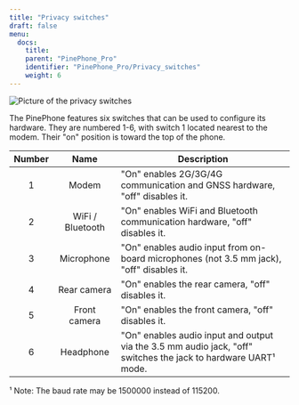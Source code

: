 ```yaml
---
title: "Privacy switches"
draft: false
menu:
  docs:
    title:
    parent: "PinePhone_Pro"
    identifier: "PinePhone_Pro/Privacy_switches"
    weight: 6
---
```


![Picture of the privacy switches](/documentation/images/PinePhone_Kill_Interruptors_de_Maquinari_del_PinePhone_4529.jpg)

The PinePhone features six switches that can be used to configure its hardware. They are numbered 1-6, with switch 1 located nearest to the modem. Their "on" position is toward the top of the phone.

| Number | Name | Description |
| :-: | :-: | --- |
| 1 | Modem | "On" enables 2G/3G/4G communication and GNSS hardware, "off" disables it. |
| 2 | WiFi / Bluetooth | "On" enables WiFi and Bluetooth communication hardware, "off" disables it. |
| 3 | Microphone | "On" enables audio input from on-board microphones (not 3.5 mm jack), "off" disables it. |
| 4 | Rear camera | "On" enables the rear camera, "off" disables it. |
| 5 | Front camera | "On" enables the front camera, "off" disables it. |
| 6 | Headphone | "On" enables audio input and output via the 3.5 mm audio jack, "off" switches the jack to hardware UART¹ mode. |

¹ Note: The baud rate may be 1500000 instead of 115200.

